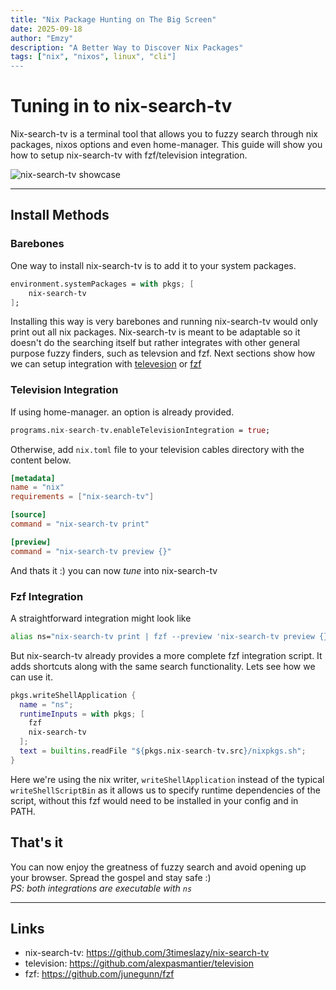 ```yaml
---
title: "Nix Package Hunting on The Big Screen"
date: 2025-09-18
author: "Emzy"
description: "A Better Way to Discover Nix Packages"
tags: ["nix", "nixos", linux", "cli"]
---
```


# Tuning in to nix-search-tv
Nix-search-tv is a terminal tool that allows you to fuzzy search through nix packages, nixos options and even home-manager.
This guide will show you how to setup nix-search-tv with fzf/television integration.

![nix-search-tv showcase](/img/community/emzy/nix-search-tv-showcase.png)

---

## Install Methods

### Barebones

One way to install nix-search-tv is to add it to your system packages.

```nix
environment.systemPackages = with pkgs; [
    nix-search-tv
];
```

Installing this way is very barebones and running nix-search-tv would only print out all nix packages. Nix-search-tv is meant to be adaptable so it doesn't do the searching itself
but rather integrates with other general purpose fuzzy finders, such as televsion and fzf.
Next sections show how we can setup integration with [televesion](https://github.com/alexpasmantier/television) or [fzf](https://github.com/junegunn/fzf)


### Television Integration

If using home-manager. an option is already provided.

```nix
programs.nix-search-tv.enableTelevisionIntegration = true;
```

Otherwise, add `nix.toml` file to your television cables directory with the content below.

```toml
[metadata]
name = "nix"
requirements = ["nix-search-tv"]

[source]
command = "nix-search-tv print"

[preview]
command = "nix-search-tv preview {}"
```

And thats it :) you can now *tune* into nix-search-tv


### Fzf Integration

A straightforward integration might look like

```sh
alias ns="nix-search-tv print | fzf --preview 'nix-search-tv preview {}' --scheme history"
```

But nix-search-tv already provides a more complete fzf integration script. It adds shortcuts along with the same search functionality.
Lets see how we can use it.

```nix
pkgs.writeShellApplication {
  name = "ns";
  runtimeInputs = with pkgs; [
    fzf
    nix-search-tv
  ];
  text = builtins.readFile "${pkgs.nix-search-tv.src}/nixpkgs.sh";
}
```

Here we're using the nix writer, `writeShellApplication` instead of the typical `writeShellScriptBin` as it allows us to specify runtime dependencies of the script,
without this fzf would need to be installed in your config and in PATH.

## That's it

You can now enjoy the greatness of fuzzy search and avoid opening up your browser. Spread the gospel and stay safe :)  
_PS: both integrations are executable with `ns`_

---

## Links
- nix-search-tv: https://github.com/3timeslazy/nix-search-tv
- television: https://github.com/alexpasmantier/television
- fzf: https://github.com/junegunn/fzf
